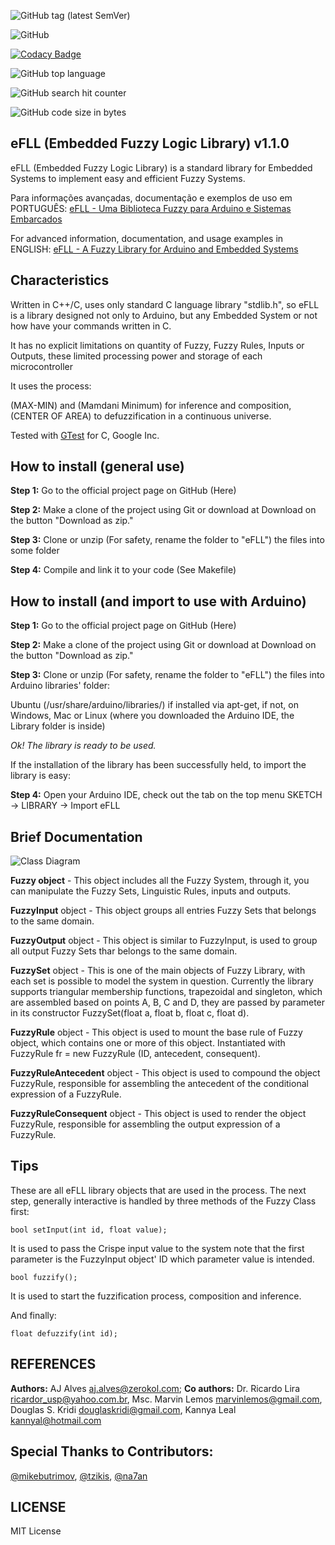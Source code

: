 ![GitHub tag (latest SemVer)](https://img.shields.io/github/tag/zerokol/eFLL.svg)

![GitHub](https://img.shields.io/github/license/zerokol/eFLL.svg)

[![Codacy Badge](https://api.codacy.com/project/badge/Grade/ad6d2e4416f74e93a104b795d69e26c4)](https://www.codacy.com/app/zerokol/eFLL?utm_source=github.com&utm_medium=referral&utm_content=zerokol/eFLL&utm_campaign=Badge_Grade)

![GitHub top language](https://img.shields.io/github/languages/top/zerokol/eFLL.svg)

![GitHub search hit counter](https://img.shields.io/github/search/zerokol/eFLL/fuzzy.svg)

![GitHub code size in bytes](https://img.shields.io/github/languages/code-size/zerokol/eFLL.svg)

## eFLL (Embedded Fuzzy Logic Library) v1.1.0

eFLL (Embedded Fuzzy Logic Library) is a standard library for Embedded Systems to implement easy and efficient Fuzzy Systems.

Para informações avançadas, documentação e exemplos de uso em PORTUGUÊS: [eFLL - Uma Biblioteca Fuzzy para Arduino e Sistemas Embarcados](https://blog.zerokol.com/2012/09/arduinofuzzy-uma-biblioteca-fuzzy-para.html)

For advanced information, documentation, and usage examples in ENGLISH: [eFLL - A Fuzzy Library for Arduino and Embedded Systems](https://blog.zerokol.com/2012/09/arduinofuzzy-fuzzy-library-for-arduino.html)

## Characteristics

Written in C++/C, uses only standard C language library "stdlib.h", so eFLL is a library designed not only to Arduino, but any Embedded System or not how have your commands written in C.

It has no explicit limitations on quantity of Fuzzy, Fuzzy Rules, Inputs or Outputs, these limited processing power and storage of each microcontroller

It uses the process:

(MAX-MIN) and (Mamdani Minimum) for inference and composition, (CENTER OF AREA) to defuzzification in a continuous universe.

Tested with [GTest](http://code.google.com/p/googletest/) for C, Google Inc.

## How to install (general use)

**Step 1:** Go to the official project page on GitHub (Here)

**Step 2:** Make a clone of the project using Git or download at Download on the button "Download as zip."

**Step 3:** Clone or unzip (For safety, rename the folder to "eFLL") the files into some folder

**Step 4:** Compile and link it to your code (See Makefile)

## How to install (and import to use with Arduino)

**Step 1:** Go to the official project page on GitHub (Here)

**Step 2:** Make a clone of the project using Git or download at Download on the button "Download as zip."

**Step 3:** Clone or unzip (For safety, rename the folder to "eFLL") the files into Arduino libraries' folder:

Ubuntu (/usr/share/arduino/libraries/) if installed via apt-get, if not, on Windows, Mac or Linux (where you downloaded the Arduino IDE, the Library folder is inside)

_Ok! The library is ready to be used._

If the installation of the library has been successfully held, to import the library is easy:

**Step 4:** Open your Arduino IDE, check out the tab on the top menu SKETCH → LIBRARY → Import eFLL

## Brief Documentation

![Class Diagram](https://raw.githubusercontent.com/zerokol/eFLL/master/uml/class-diagram.png)

**Fuzzy object** - This object includes all the Fuzzy System, through it, you can manipulate the Fuzzy Sets, Linguistic Rules, inputs and outputs.

**FuzzyInput** object - This object groups all entries Fuzzy Sets that belongs to the same domain.

**FuzzyOutput** object - This object is similar to FuzzyInput, is used to group all output Fuzzy Sets thar belongs to the same domain.

**FuzzySet** object - This is one of the main objects of Fuzzy Library, with each set is possible to model the system in question. Currently the library supports triangular membership functions, trapezoidal and singleton, which are assembled based on points A, B, C and D, they are passed by parameter in its constructor FuzzySet(float a, float b, float c, float d).

**FuzzyRule** object - This object is used to mount the base rule of Fuzzy object, which contains one or more of this object. Instantiated with FuzzyRule fr = new FuzzyRule (ID, antecedent, consequent).

**FuzzyRuleAntecedent** object - This object is used to compound the object FuzzyRule, responsible for assembling the antecedent of the conditional expression of a FuzzyRule.

**FuzzyRuleConsequent** object - This object is used to render the object FuzzyRule, responsible for assembling the output expression of a FuzzyRule.

## Tips

These are all eFLL library objects that are used in the process. The next step, generally interactive is handled by three methods of the Fuzzy Class first:

`bool setInput(int id, float value);`

It is used to pass the Crispe input value to the system note that the first parameter is the FuzzyInput object' ID which parameter value is intended.

`bool fuzzify();`

It is used to start the fuzzification process, composition and inference.

And finally:

`float defuzzify(int id);`

## REFERENCES

**Authors:** AJ Alves <aj.alves@zerokol.com>; **Co authors:** Dr. Ricardo Lira <ricardor_usp@yahoo.com.br>, Msc. Marvin Lemos <marvinlemos@gmail.com>, Douglas S. Kridi <douglaskridi@gmail.com>, Kannya Leal <kannyal@hotmail.com>

## Special Thanks to Contributors:

[@mikebutrimov](https://github.com/mikebutrimov), [@tzikis](https://github.com/tzikis), [@na7an](https://github.com/na7an)

## LICENSE

MIT License
